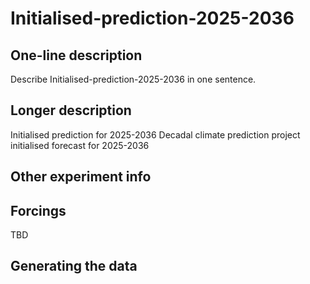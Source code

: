 <!--- This file contains a number of sections -->
<!--- They are bounded by comments like this -->
<!--- Do not edit these sections by hand -->
<!--- Start title -->
# Initialised-prediction-2025-2036
<!--- End title -->

## One-line description

<!--- Start one-line-description -->
Describe Initialised-prediction-2025-2036 in one sentence.
<!--- End one-line-description -->

## Longer description

<!--- Start longer-description -->
Initialised prediction for 2025-2036
 Decadal climate prediction project initialised forecast for 2025-2036
<!--- End longer-description -->

## Other experiment info

<!--- Start other-experiment-info -->
<!--- End other-experiment-info -->

## Forcings

<!--- Start forcings -->
TBD
<!--- End forcings -->

## Generating the data

<!--- TODO: auto-generate this -->

